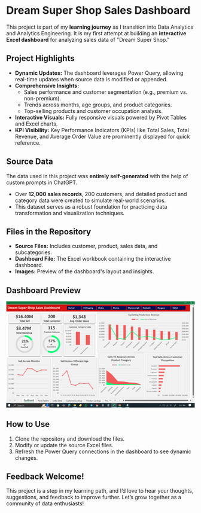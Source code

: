 # Dream Super Shop Sales Dashboard

This project is part of my **learning journey** as I transition into Data Analytics and Analytics Engineering. It is my first attempt at building an **interactive Excel dashboard** for analyzing sales data of "Dream Super Shop."

## Project Highlights

- **Dynamic Updates:** The dashboard leverages Power Query, allowing real-time updates when source data is modified or appended.  
- **Comprehensive Insights:**  
  - Sales performance and customer segmentation (e.g., premium vs. non-premium).  
  - Trends across months, age groups, and product categories.  
  - Top-selling products and customer occupation analysis.  
- **Interactive Visuals:** Fully responsive visuals powered by Pivot Tables and Excel charts.
- **KPI Visibility:** Key Performance Indicators (KPIs) like Total Sales, Total Revenue, and Average Order Value are prominently displayed for quick reference.

## Source Data

The data used in this project was **entirely self-generated** with the help of custom prompts in ChatGPT.

- Over **12,000 sales records**, 200 customers, and detailed product and category data were created to simulate real-world scenarios.  
- This dataset serves as a robust foundation for practicing data transformation and visualization techniques.

## Files in the Repository

- **Source Files:** Includes customer, product, sales data, and subcategories.  
- **Dashboard File:** The Excel workbook containing the interactive dashboard.  
- **Images:** Preview of the dashboard's layout and insights.  

## Dashboard Preview

![Dashboard Preview](Dashboard%20Preview/Dream%20Supershop%20Dashboard.PNG)

## How to Use

1. Clone the repository and download the files.  
2. Modify or update the source Excel files.  
3. Refresh the Power Query connections in the dashboard to see dynamic changes.  

## Feedback Welcome!

This project is a step in my learning path, and I’d love to hear your thoughts, suggestions, and feedback to improve further. Let’s grow together as a community of data enthusiasts!
